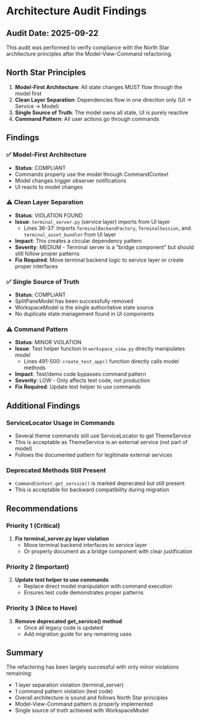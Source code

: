# Architecture Audit Findings

## Audit Date: 2025-09-22

This audit was performed to verify compliance with the North Star architecture principles after the Model-View-Command refactoring.

## North Star Principles

1. **Model-First Architecture**: All state changes MUST flow through the model first
2. **Clean Layer Separation**: Dependencies flow in one direction only (UI → Service → Model)
3. **Single Source of Truth**: The model owns all state, UI is purely reactive
4. **Command Pattern**: All user actions go through commands

## Findings

### ✅ Model-First Architecture
- **Status**: COMPLIANT
- Commands properly use the model through CommandContext
- Model changes trigger observer notifications
- UI reacts to model changes

### ⚠️ Clean Layer Separation
- **Status**: VIOLATION FOUND
- **Issue**: `terminal_server.py` (service layer) imports from UI layer
  - Lines 36-37: Imports `TerminalBackendFactory`, `TerminalSession`, and `terminal_asset_bundler` from UI layer
- **Impact**: This creates a circular dependency pattern
- **Severity**: MEDIUM - Terminal server is a "bridge component" but should still follow proper patterns
- **Fix Required**: Move terminal backend logic to service layer or create proper interfaces

### ✅ Single Source of Truth
- **Status**: COMPLIANT
- SplitPaneModel has been successfully removed
- WorkspaceModel is the single authoritative state source
- No duplicate state management found in UI components

### ⚠️ Command Pattern
- **Status**: MINOR VIOLATION
- **Issue**: Test helper function in `workspace_view.py` directly manipulates model
  - Lines 491-500: `create_test_app()` function directly calls model methods
- **Impact**: Test/demo code bypasses command pattern
- **Severity**: LOW - Only affects test code, not production
- **Fix Required**: Update test helper to use commands

## Additional Findings

### ServiceLocator Usage in Commands
- Several theme commands still use ServiceLocator to get ThemeService
- This is acceptable as ThemeService is an external service (not part of model)
- Follows the documented pattern for legitimate external services

### Deprecated Methods Still Present
- `CommandContext.get_service()` is marked deprecated but still present
- This is acceptable for backward compatibility during migration

## Recommendations

### Priority 1 (Critical)
1. **Fix terminal_server.py layer violation**
   - Move terminal backend interfaces to service layer
   - Or properly document as a bridge component with clear justification

### Priority 2 (Important)
2. **Update test helper to use commands**
   - Replace direct model manipulation with command execution
   - Ensures test code demonstrates proper patterns

### Priority 3 (Nice to Have)
3. **Remove deprecated get_service() method**
   - Once all legacy code is updated
   - Add migration guide for any remaining uses

## Summary

The refactoring has been largely successful with only minor violations remaining:
- 1 layer separation violation (terminal_server)
- 1 command pattern violation (test code)
- Overall architecture is sound and follows North Star principles
- Model-View-Command pattern is properly implemented
- Single source of truth achieved with WorkspaceModel